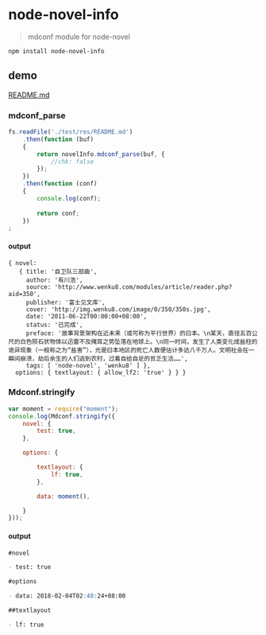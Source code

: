 # node-novel-info

> mdconf module for node-novel

`npm install node-novel-info`

## demo

[README.md](test/res/README.md)

### mdconf_parse

<!-- js
var novelInfo = require('.');
var fs = require('fs-extra');
var Mdconf = novelInfo.Mdconf;
-->

```js
fs.readFile('./test/res/README.md')
	.then(function (buf)
	{
		return novelInfo.mdconf_parse(buf, {
			//chk: false
		});
	})
	.then(function (conf)
	{
		console.log(conf);
		
		return conf;
	})
;
```

#### output

```
{ novel: 
   { title: '自卫队三部曲',
     author: '有川浩',
     source: 'http://www.wenku8.com/modules/article/reader.php?aid=350',
     publisher: '富士见文库',
     cover: 'http://img.wenku8.com/image/0/350/350s.jpg',
     date: '2011-06-22T00:00:00+08:00',
     status: '已完成',
     preface: '故事背景架构在近未来（或可称为平行世界）的曰本。\n某天，直径五百公尺的白色陨石状物体以迅雷不及掩耳之势坠落在地球上。\n同一时间，发生了人类变化成盐柱的诡异现象（一般称之为“盐害”），光是曰本地区的死亡人数便估计多达八千万人。文明社会在一瞬间崩溃，劫后余生的人们逃到农村，过着自给自足的贫乏生活……',
     tags: [ 'node-novel', 'wenku8' ] },
  options: { textlayout: { allow_lf2: 'true' } } }
```

### Mdconf.stringify

```js
var moment = require("moment");
console.log(Mdconf.stringify({
	novel: {
		test: true,
	},

	options: {

		textlayout: {
			lf: true,
		},

		data: moment(),

	}
}));
```

#### output

```markdown
#novel

- test: true

#options

- data: 2018-02-04T02:48:24+08:00

##textlayout

- lf: true
```
